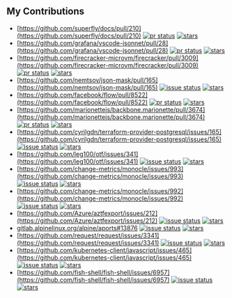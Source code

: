 ## My Contributions

- [https://github.com/superfly/docs/pull/210](https://github.com/superfly/docs/pull/210) [![pr status](https://img.shields.io/github/pulls/detail/state/superfly/docs/210)](https://github.com/superfly/docs/pull/210)  [![stars](https://img.shields.io/github/stars/superfly?style=social)](https://github.com/superfly)
- [https://github.com/grafana/vscode-jsonnet/pull/28](https://github.com/grafana/vscode-jsonnet/pull/28) [![pr status](https://img.shields.io/github/pulls/detail/state/grafana/vscode-jsonnet/28)](https://github.com/grafana/vscode-jsonnet/pull/28)  [![stars](https://img.shields.io/github/stars/grafana?style=social)](https://github.com/grafana)
- [https://github.com/firecracker-microvm/firecracker/pull/3009](https://github.com/firecracker-microvm/firecracker/pull/3009) [![pr status](https://img.shields.io/github/pulls/detail/state/firecracker-microvm/firecracker/3009)](https://github.com/firecracker-microvm/firecracker/pull/3009)  [![stars](https://img.shields.io/github/stars/firecracker-microvm?style=social)](https://github.com/firecracker-microvm)
- [https://github.com/nemtsov/json-mask/pull/165](https://github.com/nemtsov/json-mask/pull/165) [![issue status](https://img.shields.io/github/issues/detail/state/nemtsov/json-mask/165)](https://github.com/nemtsov/json-mask/pull/165)  [![stars](https://img.shields.io/github/stars/nemtsov?style=social)](https://github.com/nemtsov)
- [https://github.com/facebook/flow/pull/8522](https://github.com/facebook/flow/pull/8522) [![pr status](https://img.shields.io/github/pulls/detail/state/facebook/flow/8522)](https://github.com/facebook/flow/pull/8522)  [![stars](https://img.shields.io/github/stars/facebook/flow?style=social)](https://github.com/facebook/flow)
- [https://github.com/marionettejs/backbone.marionette/pull/3674](https://github.com/marionettejs/backbone.marionette/pull/3674) [![pr status](https://img.shields.io/github/pulls/detail/state/marionettejs/backbone.marionette/3674)](https://github.com/marionettejs/backbone.marionette/pull/3674)  [![stars](https://img.shields.io/github/stars/marionettejs?style=social)](https://github.com/marionettejs)
- [https://github.com/cyrilgdn/terraform-provider-postgresql/issues/165](https://github.com/cyrilgdn/terraform-provider-postgresql/issues/165) [![issue status](https://img.shields.io/github/issues/detail/state/cyrilgdn/terraform-provider-postgresql/165)](https://github.com/cyrilgdn/terraform-provider-postgresql/issues/165)  [![stars](https://img.shields.io/github/stars/cyrilgdn?style=social)](https://github.com/cyrilgdn)
- [https://github.com/leg100/otf/issues/341](https://github.com/leg100/otf/issues/341) [![issue status](https://img.shields.io/github/issues/detail/state/leg100/otf/341)](https://github.com/leg100/otf/issues/341)  [![stars](https://img.shields.io/github/stars/leg100?style=social)](https://github.com/leg100)
- [https://github.com/change-metrics/monocle/issues/993](https://github.com/change-metrics/monocle/issues/993) [![issue status](https://img.shields.io/github/issues/detail/state/change-metrics/monocle/993)](https://github.com/change-metrics/monocle/issues/993)  [![stars](https://img.shields.io/github/stars/change-metrics?style=social)](https://github.com/change-metrics)
- [https://github.com/change-metrics/monocle/issues/992](https://github.com/change-metrics/monocle/issues/992) [![issue status](https://img.shields.io/github/issues/detail/state/change-metrics/monocle/992)](https://github.com/change-metrics/monocle/issues/992)  [![stars](https://img.shields.io/github/stars/change-metrics?style=social)](https://github.com/change-metrics)
- [https://github.com/Azure/aztfexport/issues/212](https://github.com/Azure/aztfexport/issues/212) [![issue status](https://img.shields.io/github/issues/detail/state/Azure/aztfexport/212)](https://github.com/Azure/aztfexport/issues/212)  [![stars](https://img.shields.io/github/stars/Azure/aztfexport?style=social)](https://github.com/Azure/aztfexport)
- [gitlab.alpinelinux.org/alpine/aports#13876](https://gitlab.alpinelinux.org/alpine/aports/-/issues/13876) [![issue status](https://img.shields.io/badge/issue%2013876-closed-blueviolet)](https://gitlab.alpinelinux.org/alpine/aports/-/issues/13876)  [![stars](https://img.shields.io/gitlab/stars/alpine/aports?gitlab_url=https%3A%2F%2Fgitlab.alpinelinux.org&style=social)](https://gitlab.alpinelinux.org/alpine/aports)
- [https://github.com/request/request/issues/3341](https://github.com/request/request/issues/3341) [![issue status](https://img.shields.io/github/issues/detail/state/request/request/3341)](https://github.com/request/request/issues/3341)  [![stars](https://img.shields.io/github/stars/request?style=social)](https://github.com/request)
- [https://github.com/kubernetes-client/javascript/issues/465](https://github.com/kubernetes-client/javascript/issues/465) [![issue status](https://img.shields.io/github/issues/detail/state/kubernetes-client/javascript/465)](https://github.com/kubernetes-client/javascript/issues/465)  [![stars](https://img.shields.io/github/stars/kubernetes-client?style=social)](https://github.com/kubernetes-client)
- [https://github.com/fish-shell/fish-shell/issues/6957](https://github.com/fish-shell/fish-shell/issues/6957) [![issue status](https://img.shields.io/github/issues/detail/state/fish-shell/fish-shell/6957)](https://github.com/fish-shell/fish-shell/issues/6957)  [![stars](https://img.shields.io/github/stars/fish-shell?style=social)](https://github.com/fish-shell)
